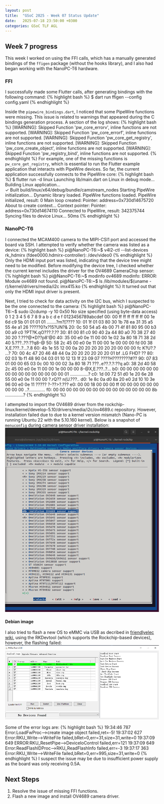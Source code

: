 ```yaml
---
layout: post
title:  "GSoC 2025 - Week 07 Status Update"
date:   2025-07-18 23:50:00 +0300
categories: GSoC TLF AGL 
---
```


## Week 7 progress

This week I worked on using the FFI calls, which has a manually generated bindings of the `ffigen` package (without the hooks library), and I also had began working with the NanoPC-T6 hardware.

### FFI
I successfully made some Flutter calls, after generating bindings with the following command: 
{% highlight bash %}
$ dart run ffigen --config config.yaml
{% endhighlight %}

Inside the `pipewire_bindings.dart`, I noticed that some PipeWire functions were missing. This issue is related to warnings that appeared during the C bindings generation process. A section of the log shows:
{% highlight bash %}
[WARNING]: Skipped Function 'pw_core_errorv', inline functions are not supported.
[WARNING]: Skipped Function 'pw_core_errorf', inline functions are not supported.
[WARNING]: Skipped Function 'pw_core_get_registry', inline functions are not supported.
[WARNING]: Skipped Function 'pw_core_create_object', inline functions are not supported.
[WARNING]: Skipped Function 'pw_registry_bind', inline functions are not supported.
{% endhighlight %}
For example, one of the missing functions is `pw_core_get_registry`, which is essential to run the Flutter example application that interacts with PipeWire devices. So far, the current application successfully connects to the PipeWire core:
{% highlight bash %}
$ flutter run -d linux
Launching lib/main.dart on Linux in debug mode...
Building Linux application...                                           
✓ Built build/linux/x64/debug/bundle/camstream_nodes
Starting PipeWire initialization...
Dynamic library loaded.
PipeWire functions loaded.
PipeWire initialized, result: 0
Main loop created: Pointer: address=0x730d14675720
About to create context...
Context pointer: Pointer: address=0x730d14674110
Connected to PipeWire, result: 342375744
Syncing files to device Linux...                                    50ms
{% endhighlight %}

### NanoPC-T6

I connected the MCAM400 camera to the MIPI-CSI1 port and accessed the board via SSH. I attempted to verify whether the camera was listed as a device:
{% highlight bash %}
pi@NanoPC-T6:~$ v4l2-ctl --list-devices
rk_hdmirx (fdee0000.hdmirx-controller):
	/dev/video0
{% endhighlight %}
Only the HDMI input port was listed, indicating that the device tree might need to be modified.
Before modifying the device tree, I checked whether the current kernel includes the driver for the OV4689 CameraChip sensor:
{% highlight bash %}
pi@NanoPC-T6:~$ modinfo ov4689
modinfo: ERROR: Module ov4689 not found.
pi@NanoPC-T6:~$ ls /lib/modules/$(uname -r)/kernel/drivers/media/i2c
imx415.ko
{% endhighlight %}
It turned out that only the HDMI input driver is present.

Next, I tried to check for data activity on the I2C bus, which I suspected to be the one connected to the camera:
{% highlight bash %}
pi@NanoPC-T6:~$ sudo i2cdump -y 10 0x50
No size specified (using byte-data access)
     0  1  2  3  4  5  6  7  8  9  a  b  c  d  e  f    0123456789abcdef
00: 00 ff ff ff ff ff ff 00 1e 6d c9 5b 01 01 01 01    ........?m?[????
10: 01 1f 01 03 80 30 1b 78 ea 31 35 a5 55 4e a1 26    ?????0?x?15?UN?&
20: 0c 50 54 a5 4b 00 71 4f 81 80 95 00 b3 00 a9 c0    ?PT?K.qO???.?.??
30: 81 00 81 c0 90 40 2a 44 80 a0 70 38 27 40 30 20    ?.???@*D??p8'@0 
40: 35 00 e0 0e 11 00 00 1e 02 3a 80 18 71 38 2d 40    5.???..??:??q8-@
50: 58 2c 45 00 e0 0e 11 00 00 1e 00 00 00 fd 00 38    X,E.???..?...?.8
60: 4b 1e 55 12 00 0a 20 20 20 20 20 20 00 00 00 fc    K?U?.?      ...?
70: 00 4c 47 20 46 48 44 0a 20 20 20 20 20 20 01 bf    .LG FHD?      ??
80: 02 03 1b f1 48 90 04 03 01 10 12 13 1f 23 09 07    ????H????????#??
90: 07 83 01 00 00 65 03 0c 00 10 00 02 3a 80 18 71    ???..e??.?.?:??q
a0: 38 2d 40 58 2c 45 00 e0 0e 11 00 00 1e 00 00 00    8-@X,E.???..?...
b0: 00 00 00 00 00 00 00 00 00 00 00 00 00 00 00 01    ...............?
c0: 1d 00 72 51 d0 1e 20 6e 28 55 00 e0 0e 11 00 00    ?.rQ?? n(U.???..
d0: 1e 8c 0a d0 8a 20 e0 2d 10 10 3e 96 00 e0 0e 11    ????? ?-??>?.???
e0: 00 00 18 00 00 00 ff 00 00 00 00 00 00 00 00 00    ..?.............
f0: 00 00 00 00 00 00 00 00 00 00 00 00 00 00 00 8b    ...............?
{% endhighlight %}

I attempted to import the OV4689 driver from the rockchip-linux/kernel/develop-5.10/drivers/media/i2c/ov4689.c repository. However, 
installation failed due to due to a kernel version mismatch (Nano-PC is running Ubuntu 22 with the 5.10.160 kernel). Below is a snapshot of `menuconfig` during camera sensor driver installation:
![menuconfig](/assets/images/gsoc25_w7/w7_fig1.png)

#### Debian image
I also tried to flash a new OS to eMMC via USB as decribed in [friendlyelec wiki][1], using the RKDevtool (which supports the Rockchip-based devices), however, the flashing failed:
![debian-bullseye-desktop-6.1-arm64 RKDevTool](/assets/images/gsoc25_w7/w7_fig2.png)

Some of the error logs are:
{% highlight bash %}
19:34:46 787	Error:LoadFwProc-->create image object failed,ret=-5!
19:37:02 627	Error:RKU_Write-->WriteFile failed,bRet=0,err=31,size=31,write=0
19:37:09 649	ERROR:RKU_ResetPipe-->DeviceIoControl failed,err=121
19:37:09 649	Error:ReadFlashIDProc-->RKU_ReadFlashInfo failed,err=-3
19:37:17 363	Error:RKU_Write-->WriteFile failed,bRet=0,err=995,size=31,write=0
{% endhighlight %}
I suspect the issue may be due to insufficient power supply as the board was only receiving 0.5A.

## Next Steps
1. Resolve the issue of missing FFI functions.
2. Flash a new image and install OV4689 camera driver.

[1]: https://wiki.friendlyelec.com/wiki/index.php/NanoPC-T6
